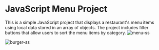 # JavaScript Menu Project
This is a simple JavaScript project that displays a restaurant's menu items using local data stored in an array of objects. The project includes filter buttons that allow users to sort the menu items by category.
![menu-ss](https://user-images.githubusercontent.com/84059960/228629631-0abe3e3f-e74f-4d23-9977-2686f1d832a7.png)

![burger-ss](https://user-images.githubusercontent.com/84059960/228629532-992978b1-a524-4c4f-9cfb-d7f4a85625ec.png)
